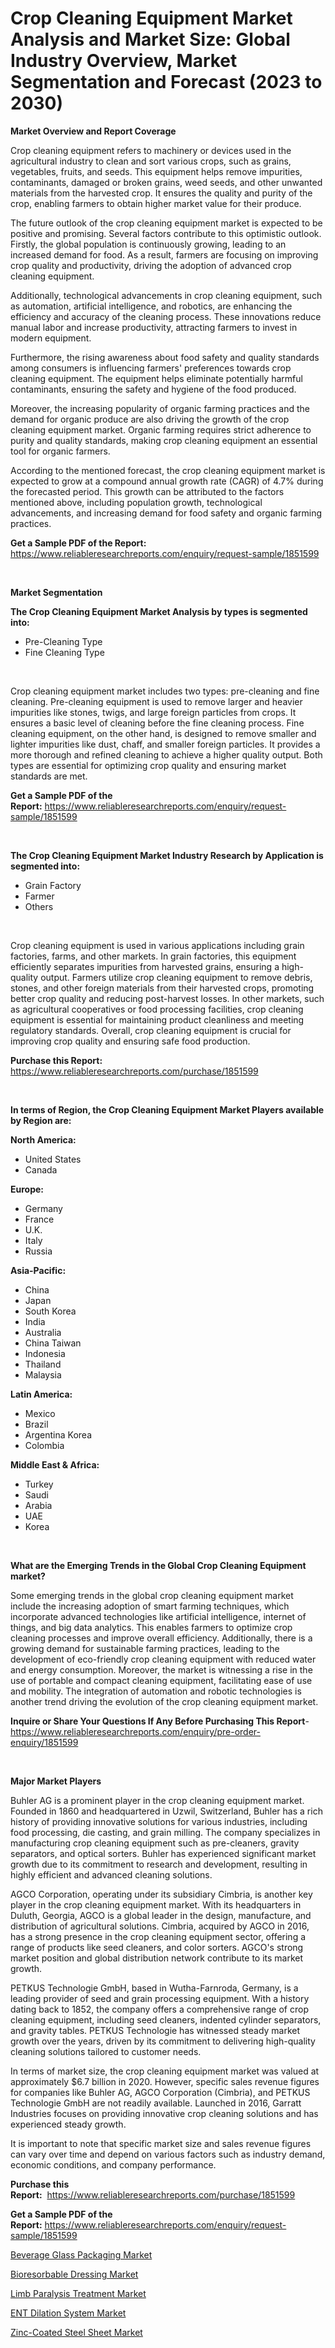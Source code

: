 <p><h1>Crop Cleaning Equipment Market Analysis and Market Size: Global Industry Overview, Market Segmentation and Forecast (2023 to 2030)</h1></p><p><strong>Market Overview and Report Coverage</strong></p>
<p><p>Crop cleaning equipment refers to machinery or devices used in the agricultural industry to clean and sort various crops, such as grains, vegetables, fruits, and seeds. This equipment helps remove impurities, contaminants, damaged or broken grains, weed seeds, and other unwanted materials from the harvested crop. It ensures the quality and purity of the crop, enabling farmers to obtain higher market value for their produce.</p><p>The future outlook of the crop cleaning equipment market is expected to be positive and promising. Several factors contribute to this optimistic outlook. Firstly, the global population is continuously growing, leading to an increased demand for food. As a result, farmers are focusing on improving crop quality and productivity, driving the adoption of advanced crop cleaning equipment.</p><p>Additionally, technological advancements in crop cleaning equipment, such as automation, artificial intelligence, and robotics, are enhancing the efficiency and accuracy of the cleaning process. These innovations reduce manual labor and increase productivity, attracting farmers to invest in modern equipment.</p><p>Furthermore, the rising awareness about food safety and quality standards among consumers is influencing farmers' preferences towards crop cleaning equipment. The equipment helps eliminate potentially harmful contaminants, ensuring the safety and hygiene of the food produced.</p><p>Moreover, the increasing popularity of organic farming practices and the demand for organic produce are also driving the growth of the crop cleaning equipment market. Organic farming requires strict adherence to purity and quality standards, making crop cleaning equipment an essential tool for organic farmers.</p><p>According to the mentioned forecast, the crop cleaning equipment market is expected to grow at a compound annual growth rate (CAGR) of 4.7% during the forecasted period. This growth can be attributed to the factors mentioned above, including population growth, technological advancements, and increasing demand for food safety and organic farming practices.</p></p>
<p><strong>Get a Sample PDF of the Report:</strong> <a href="https://www.reliableresearchreports.com/enquiry/request-sample/1851599">https://www.reliableresearchreports.com/enquiry/request-sample/1851599</a></p>
<p>&nbsp;</p>
<p><strong>Market Segmentation</strong></p>
<p><strong>The Crop Cleaning Equipment Market Analysis by types is segmented into:</strong></p>
<p><ul><li>Pre-Cleaning Type</li><li>Fine Cleaning Type</li></ul></p>
<p>&nbsp;</p>
<p><p>Crop cleaning equipment market includes two types: pre-cleaning and fine cleaning. Pre-cleaning equipment is used to remove larger and heavier impurities like stones, twigs, and large foreign particles from crops. It ensures a basic level of cleaning before the fine cleaning process. Fine cleaning equipment, on the other hand, is designed to remove smaller and lighter impurities like dust, chaff, and smaller foreign particles. It provides a more thorough and refined cleaning to achieve a higher quality output. Both types are essential for optimizing crop quality and ensuring market standards are met.</p></p>
<p><strong>Get a Sample PDF of the Report:</strong>&nbsp;<a href="https://www.reliableresearchreports.com/enquiry/request-sample/1851599">https://www.reliableresearchreports.com/enquiry/request-sample/1851599</a></p>
<p>&nbsp;</p>
<p><strong>The Crop Cleaning Equipment Market Industry Research by Application is segmented into:</strong></p>
<p><ul><li>Grain Factory</li><li>Farmer</li><li>Others</li></ul></p>
<p>&nbsp;</p>
<p><p>Crop cleaning equipment is used in various applications including grain factories, farms, and other markets. In grain factories, this equipment efficiently separates impurities from harvested grains, ensuring a high-quality output. Farmers utilize crop cleaning equipment to remove debris, stones, and other foreign materials from their harvested crops, promoting better crop quality and reducing post-harvest losses. In other markets, such as agricultural cooperatives or food processing facilities, crop cleaning equipment is essential for maintaining product cleanliness and meeting regulatory standards. Overall, crop cleaning equipment is crucial for improving crop quality and ensuring safe food production.</p></p>
<p><strong>Purchase this Report:</strong>&nbsp; <a href="https://www.reliableresearchreports.com/purchase/1851599">https://www.reliableresearchreports.com/purchase/1851599</a></p>
<p>&nbsp;</p>
<p><strong>In terms of Region, the Crop Cleaning Equipment Market Players available by Region are:</strong></p>
<p>
    <p> <strong> North America: </strong>
        <ul>
            <li>United States</li>
            <li>Canada</li>
        </ul>
        </p> 
    <p> <strong> Europe: </strong>
        <ul>
            <li>Germany</li>
            <li>France</li>
            <li>U.K.</li>
            <li>Italy</li>
            <li>Russia</li>
        </ul>
        </p> 
    <p> <strong> Asia-Pacific: </strong>
        <ul>
            <li>China</li>
            <li>Japan</li>
            <li>South Korea</li>
            <li>India</li>
            <li>Australia</li>
            <li>China Taiwan</li>
            <li>Indonesia</li>
            <li>Thailand</li>
            <li>Malaysia</li>
        </ul>
        </p> 
    <p> <strong> Latin America: </strong>
        <ul>
            <li>Mexico</li>
            <li>Brazil</li>
            <li>Argentina Korea</li>
            <li>Colombia</li>
        </ul>
        </p> 
    <p> <strong> Middle East & Africa: </strong>
        <ul>
            <li>Turkey</li>
            <li>Saudi</li>
            <li>Arabia</li>
            <li>UAE</li>
            <li>Korea</li>
        </ul>
    </p>
    </p>
<p>&nbsp;</p>
<p><strong>What are the Emerging Trends in the Global Crop Cleaning Equipment market?</strong></p>
<p><p>Some emerging trends in the global crop cleaning equipment market include the increasing adoption of smart farming techniques, which incorporate advanced technologies like artificial intelligence, internet of things, and big data analytics. This enables farmers to optimize crop cleaning processes and improve overall efficiency. Additionally, there is a growing demand for sustainable farming practices, leading to the development of eco-friendly crop cleaning equipment with reduced water and energy consumption. Moreover, the market is witnessing a rise in the use of portable and compact cleaning equipment, facilitating ease of use and mobility. The integration of automation and robotic technologies is another trend driving the evolution of the crop cleaning equipment market.</p></p>
<p><strong>Inquire or Share Your Questions If Any Before Purchasing This Report</strong>- <a href="https://www.reliableresearchreports.com/enquiry/pre-order-enquiry/1851599">https://www.reliableresearchreports.com/enquiry/pre-order-enquiry/1851599</a></p>
<p>&nbsp;</p>
<p><strong>Major Market Players</strong></p>
<p><p>Buhler AG is a prominent player in the crop cleaning equipment market. Founded in 1860 and headquartered in Uzwil, Switzerland, Buhler has a rich history of providing innovative solutions for various industries, including food processing, die casting, and grain milling. The company specializes in manufacturing crop cleaning equipment such as pre-cleaners, gravity separators, and optical sorters. Buhler has experienced significant market growth due to its commitment to research and development, resulting in highly efficient and advanced cleaning solutions. </p><p>AGCO Corporation, operating under its subsidiary Cimbria, is another key player in the crop cleaning equipment market. With its headquarters in Duluth, Georgia, AGCO is a global leader in the design, manufacture, and distribution of agricultural solutions. Cimbria, acquired by AGCO in 2016, has a strong presence in the crop cleaning equipment sector, offering a range of products like seed cleaners, and color sorters. AGCO's strong market position and global distribution network contribute to its market growth.</p><p>PETKUS Technologie GmbH, based in Wutha-Farnroda, Germany, is a leading provider of seed and grain processing equipment. With a history dating back to 1852, the company offers a comprehensive range of crop cleaning equipment, including seed cleaners, indented cylinder separators, and gravity tables. PETKUS Technologie has witnessed steady market growth over the years, driven by its commitment to delivering high-quality cleaning solutions tailored to customer needs.</p><p>In terms of market size, the crop cleaning equipment market was valued at approximately $6.7 billion in 2020. However, specific sales revenue figures for companies like Buhler AG, AGCO Corporation (Cimbria), and PETKUS Technologie GmbH are not readily available. Launched in 2016, Garratt Industries focuses on providing innovative crop cleaning solutions and has experienced steady growth.</p><p>It is important to note that specific market size and sales revenue figures can vary over time and depend on various factors such as industry demand, economic conditions, and company performance.</p></p>
<p><strong>Purchase this Report:</strong>&nbsp;&nbsp;<a href="https://www.reliableresearchreports.com/purchase/1851599">https://www.reliableresearchreports.com/purchase/1851599</a></p>
<p></p>
<p><strong>Get a Sample PDF of the Report:</strong>&nbsp;<a href="https://www.reliableresearchreports.com/enquiry/request-sample/1851599">https://www.reliableresearchreports.com/enquiry/request-sample/1851599</a></p>
<p><p><a href="https://medium.com/@v4171497/beverage-glass-packaging-nbsp-market-focuses-on-market-share-size-and-projected-forecast-till-2030-684a20bf358b">Beverage Glass Packaging Market</a></p><p><a href="https://www.linkedin.com/pulse/bioresorbable-dressing-market-insights-players-forecast/">Bioresorbable Dressing Market</a></p><p><a href="https://www.linkedin.com/pulse/limb-paralysis-treatment-market-share-amp-new-trends-analysis/">Limb Paralysis Treatment Market</a></p><p><a href="https://www.linkedin.com/pulse/ent-dilation-system-market-challenges-opportunities-growth/">ENT Dilation System Market</a></p><p><a href="https://medium.com/@v8581137/zinc-coated-steel-sheet-market-exploring-market-share-market-trends-and-future-growth-3794dc06c27b">Zinc-Coated Steel Sheet Market</a></p></p>